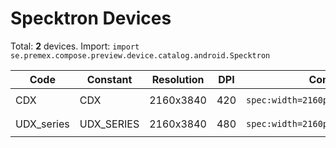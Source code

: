 # Specktron Devices

Total: **2** devices. Import: `import se.premex.compose.preview.device.catalog.android.Specktron`

| Code | Constant | Resolution | DPI | Compose Spec | Preview Usage |
|------|----------|------------|-----|-------------|---------------|
| CDX | CDX | 2160x3840 | 420 | `spec:width=2160px,height=3840px,dpi=420` | `@Preview(device = Specktron.CDX)` |
| UDX_series | UDX_SERIES | 2160x3840 | 480 | `spec:width=2160px,height=3840px,dpi=480` | `@Preview(device = Specktron.UDX_SERIES)` |

<!-- Generated automatically. Do not edit manually. -->
